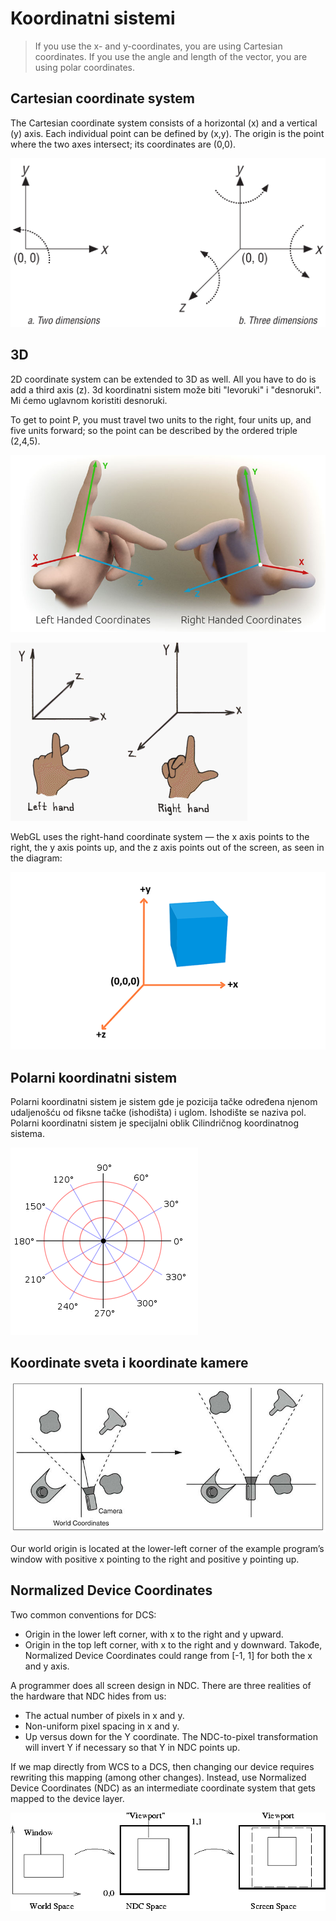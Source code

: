 # Koordinatni sistemi
> If you use the x- and y-coordinates, you are using Cartesian coordinates. If you use the angle and length of the vector, you are using polar coordinates.

## Cartesian coordinate system

The Cartesian coordinate system consists of a horizontal (x) and a vertical (y) axis. Each individual point can be defined by (x,y). The origin is the point where the two axes intersect; its coordinates are (0,0).

![dimenzije](slike/dimenzije.png)

## 3D

2D coordinate system can be extended to 3D as well. All you have to do is add a third axis (z). 3d koordinatni sistem može biti "levoruki" i "desnoruki". Mi ćemo uglavnom koristiti desnoruki.

To get to point P, you must travel two units to the right, four units up, and five units forward; so the point can be described by the ordered triple (2,4,5).

![3d-koordinate-prstima](slike/3d-koordinate-prstima.jpg)

![left_right_hand](slike/left_right_hand.gif)

WebGL uses the right-hand coordinate system — the x axis points to the right, the y axis points up, and the z axis points out of the screen, as seen in the diagram:

![](slike/webgl-coordinate-system.png)

## Polarni koordinatni sistem

Polarni koordinatni sistem je sistem gde je pozicija tačke određena njenom udaljenošću od fiksne tačke (ishodišta) i uglom. Ishodište se naziva pol. Polarni koordinatni sistem je specijalni oblik Cilindričnog koordinatnog sistema.

![polarne-koordinate](slike/polarne-koordinate.png)

## Koordinate sveta i koordinate kamere

![svet-i-kamera-koordinati](slike/svet-i-kamera-koordinati.png)

Our world origin is located at the lower-left corner of the example program’s window with positive
x pointing to the right and positive y pointing up.

## Normalized Device Coordinates

Two common conventions for DCS:
* Origin in the lower left corner, with x to the right and y upward.
* Origin in the top left corner, with x to the right and y downward.
Takođe, Normalized Device Coordinates could range from [-1, 1] for both the x and y axis.

A programmer does all screen design in NDC. There are three realities of the hardware that NDC hides from us:
* The actual number of pixels in x and y.
* Non-uniform pixel spacing in x and y.
* Up versus down for the Y coordinate. The NDC-to-pixel transformation will invert Y if necessary so that Y in NDC points up.

If we map directly from WCS to a DCS, then changing our device requires rewriting this mapping (among other changes). Instead, use Normalized Device Coordinates (NDC) as an intermediate coordinate system that gets mapped to the device layer.

![](slike/ndc.gif)
